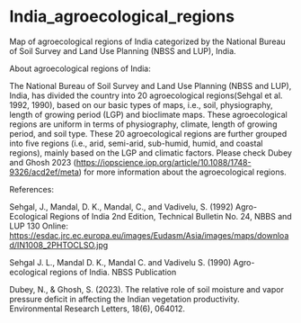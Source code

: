 # India_agroecological_regions
Map of agroecological regions of India categorized by the National Bureau of Soil Survey and Land Use Planning (NBSS and LUP), India.

About agroecological regions of India: 

The National Bureau of Soil Survey and Land Use Planning (NBSS and LUP), India, has divided the country into 20 agroecological regions ​(Sehgal et al. 1992, 1990), based on our basic types of maps, i.e., soil, physiography, length of growing period (LGP) and bioclimate maps. These agroecological regions are uniform in terms of physiography, climate, length of growing period, and soil type. These 20 agroecological regions are further grouped into five regions (i.e., arid, semi-arid, sub-humid, humid, and coastal regions), mainly based on the LGP and climatic factors.
Please check Dubey and Ghosh 2023 (https://iopscience.iop.org/article/10.1088/1748-9326/acd2ef/meta) for more information about the agroecological regions.

References:

​Sehgal, J., Mandal, D. K., Mandal, C., and Vadivelu, S. (1992) Agro-Ecological Regions of India 2nd Edition, Technical Bulletin No. 24, NBBS and LUP 130 Online: https://esdac.jrc.ec.europa.eu/images/Eudasm/Asia/images/maps/download/IN1008_2PHTOCLSO.jpg

​Sehgal J. L., Mandal D. K., Mandal C. and Vadivelu S. (1990) Agro-ecological regions of India. NBSS Publication

Dubey, N., & Ghosh, S. (2023). The relative role of soil moisture and vapor pressure deficit in affecting the Indian vegetation productivity. Environmental Research Letters, 18(6), 064012.
